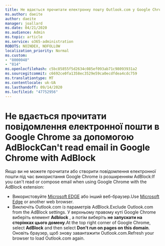 ```yaml
---
title: Не вдається прочитати електронну пошту Outlook.com у Google Chrome за допомогою AdBlock
ms.author: daeite
author: daeite
manager: joallard
ms.date: 04/21/2020
ms.audience: Admin
ms.topic: article
ms.service: o365-administration
ROBOTS: NOINDEX, NOFOLLOW
localization_priority: Normal
ms.custom:
- "8000048"
- "814"
ms.openlocfilehash: c5bc85855f5d2634c085ef093ab71c98093931a2
ms.sourcegitcommit: c6692ce0fa1358ec3529e59ca0ecdfdea4cdc759
ms.translationtype: MT
ms.contentlocale: uk-UA
ms.lasthandoff: 09/14/2020
ms.locfileid: "47752956"
---
```

# <a name="cant-read-email-in-google-chrome-with-adblock"></a><span data-ttu-id="808f4-102">Не вдається прочитати повідомлення електронної пошти в Google Chrome за допомогою AdBlock</span><span class="sxs-lookup"><span data-stu-id="808f4-102">Can't read email in Google Chrome with AdBlock</span></span>

<span data-ttu-id="808f4-103">Якщо ви не можете прочитати або створити повідомлення електронної пошти під час використання Google Chrome із розширенням AdBlock:</span><span class="sxs-lookup"><span data-stu-id="808f4-103">If you can't read or compose email when using Google Chrome with the AdBlock extension:</span></span>

- <span data-ttu-id="808f4-104">Використовуйте [Microsoft EDGE](https://go.microsoft.com/fwlink/p/?linkid=2001503&amp;clcid=0x409) або інший веб-браузер.</span><span class="sxs-lookup"><span data-stu-id="808f4-104">Use [Microsoft Edge](https://go.microsoft.com/fwlink/p/?linkid=2001503&amp;clcid=0x409) or another web browser.</span></span>
- <span data-ttu-id="808f4-105">Виключіть Outlook.com із параметрів AdBlock.</span><span class="sxs-lookup"><span data-stu-id="808f4-105">Exclude Outlook.com from the AdBlock settings.</span></span> <span data-ttu-id="808f4-106">У верхньому правому куті Google Chrome виберіть елемент **Adblock** , а потім виберіть **не запускати на сторінках цього домену**.</span><span class="sxs-lookup"><span data-stu-id="808f4-106">At the top right corner of Google Chrome, select **AdBlock** and then select **Don't run on pages on this domain**.</span></span> <span data-ttu-id="808f4-107">Оновіть браузер, щоб знову завантажити Outlook.com.</span><span class="sxs-lookup"><span data-stu-id="808f4-107">Refresh your browser to load Outlook.com again.</span></span>